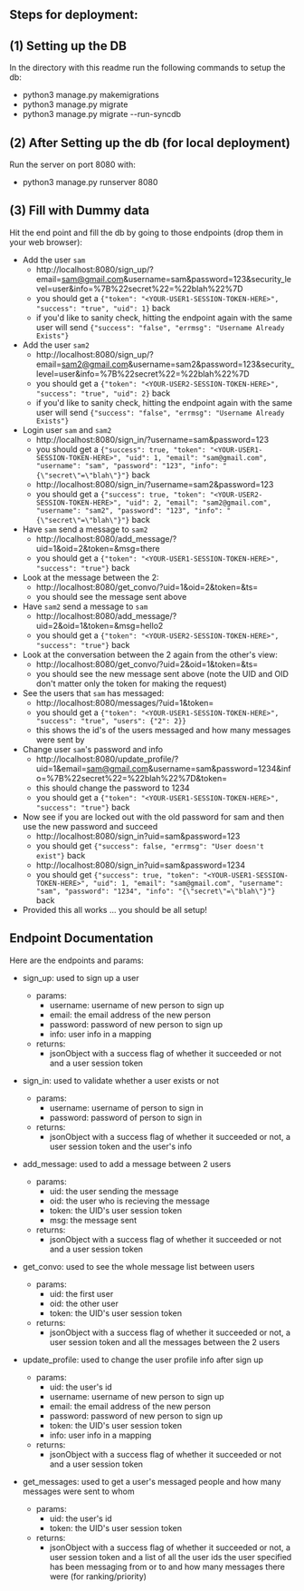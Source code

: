 Steps for deployment:
---------------------

(1) Setting up the DB
---------------------
In the directory with this readme run the following commands to setup the db:
- python3 manage.py makemigrations
- python3 manage.py migrate
- python3 manage.py migrate --run-syncdb

(2) After Setting up the db (for local deployment)
---------------------------
Run the server on port 8080 with:
- python3 manage.py runserver 8080

(3) Fill with Dummy data
------------------------
Hit the end point and fill the db by going to those endpoints (drop them in your web browser):
- Add the user `sam`
  - http://localhost:8080/sign_up/?email=sam@gmail.com&username=sam&password=123&security_level=user&info=%7B%22secret%22=%22blah%22%7D
  - you should get a `{"token": "<YOUR-USER1-SESSION-TOKEN-HERE>", "success": "true", "uid": 1}` back
  - if you'd like to sanity check, hitting the endpoint again with the same user will send `{"success": "false", "errmsg": "Username Already Exists"}` 
- Add the user `sam2`
  - http://localhost:8080/sign_up/?email=sam2@gmail.com&username=sam2&password=123&security_level=user&info=%7B%22secret%22=%22blah%22%7D
  - you should get a `{"token": "<YOUR-USER2-SESSION-TOKEN-HERE>", "success": "true", "uid": 2}` back
  - if you'd like to sanity check, hitting the endpoint again with the same user will send `{"success": "false", "errmsg": "Username Already Exists"}`
- Login user `sam` and `sam2`
  - http://localhost:8080/sign_in/?username=sam&password=123
  - you should get a `{"success": true, "token": "<YOUR-USER1-SESSION-TOKEN-HERE>", "uid": 1, "email": "sam@gmail.com", "username": "sam", "password": "123", "info": "{\"secret\"=\"blah\"}"}` back
  - http://localhost:8080/sign_in/?username=sam2&password=123
  - you should get a `{"success": true, "token": "<YOUR-USER2-SESSION-TOKEN-HERE>", "uid": 2, "email": "sam2@gmail.com", "username": "sam2", "password": "123", "info": "{\"secret\"=\"blah\"}"}` back
- Have `sam` send a message to `sam2`
  - http://localhost:8080/add_message/?uid=1&oid=2&token=<YOUR-USER1-SESSION-TOKEN-HERE>&msg=there
  - you should get a `{"token": "<YOUR-USER1-SESSION-TOKEN-HERE>", "success": "true"}` back 
- Look at the message between the 2:
  - http://localhost:8080/get_convo/?uid=1&oid=2&token=<YOUR-USER1-SESSION-TOKEN-HERE>&ts=
  - you should see the message sent above
- Have `sam2` send a message to `sam`
  - http://localhost:8080/add_message/?uid=2&oid=1&token=<YOUR-USER2-SESSION-TOKEN-HERE>&msg=hello2
  - you should get a `{"token": "<YOUR-USER2-SESSION-TOKEN-HERE>", "success": "true"}` back 
- Look at the conversation between the 2 again from the other's view:
  - http://localhost:8080/get_convo/?uid=2&oid=1&token=<YOUR-USER2-SESSION-TOKEN-HERE>&ts=
  - you should see the new message sent above (note the UID and OID don't matter only the token for making the request)
- See the users that `sam` has messaged:
  - http://localhost:8080/messages/?uid=1&token=<YOUR-USER1-SESSION-TOKEN-HERE>
  - you should get a `{"token": "<YOUR-USER1-SESSION-TOKEN-HERE>", "success": "true", "users": {"2": 2}}`
  - this shows the id's of the users messaged and how many messages were sent by
- Change user `sam`'s password and info
  - http://localhost:8080/update_profile/?uid=1&email=sam@gmail.com&username=sam&password=1234&info=%7B%22secret%22=%22blah%22%7D&token=<YOUR-USER1-SESSION-TOKEN-HERE>
  - this should change the password to 1234
  - you should get a `{"token": "<YOUR-USER1-SESSION-TOKEN-HERE>", "success": "true"}` back
- Now see if you are locked out with the old password for sam and then use the new password and succeed
  - http://localhost:8080/sign_in?uid=sam&password=123
  - you should get `{"success": false, "errmsg": "User doesn't exist"}` back
  - http://localhost:8080/sign_in?uid=sam&password=1234
  - you should get `{"success": true, "token": "<YOUR-USER1-SESSION-TOKEN-HERE>", "uid": 1, "email": "sam@gmail.com", "username": "sam", "password": "1234", "info": "{\"secret\"=\"blah\"}"}` back
- Provided this all works ... you should be all setup!

Endpoint Documentation
----------------------
Here are the endpoints and params:
- sign_up: used to sign up a user
  - params:
    - username: username of new person to sign up
    - email: the email address of the new person
    - password: password of new person to sign up
    - info: user info in a mapping
  - returns:
    - jsonObject with a success flag of whether it succeeded or not and a user session token

- sign_in: used to validate whether a user exists or not
  - params:
    - username: username of person to sign in
    - password: password of person to sign in
  - returns:
    - jsonObject with a success flag of whether it succeeded or not, a user session token and the user's info

- add_message: used to add a message between 2 users
  - params:
    - uid: the user sending the message
    - oid: the user who is recieving the message
    - token: the UID's user session token
    - msg: the message sent
  - returns:
    - jsonObject with a success flag of whether it succeeded or not and a user session token

- get_convo: used to see the whole message list between users
  - params:
    - uid: the first user
    - oid: the other user
    - token: the UID's user session token
  - returns:
    - jsonObject with a success flag of whether it succeeded or not, a user session token and all the messages between the 2 users

- update_profile: used to change the user profile info after sign up
  - params:
    - uid: the user's id
    - username: username of new person to sign up
    - email: the email address of the new person
    - password: password of new person to sign up
    - token: the UID's user session token
    - info: user info in a mapping
  - returns:
    - jsonObject with a success flag of whether it succeeded or not and a user session token

- get_messages: used to get a user's messaged people and how many messages were sent to whom
  - params:
    - uid: the user's id
    - token: the UID's user session token
  - returns:
    - jsonObject with a success flag of whether it succeeded or not, a user session token and a list of all the user ids the user specified has been messaging from or to and how many messages there were (for ranking/priority)
